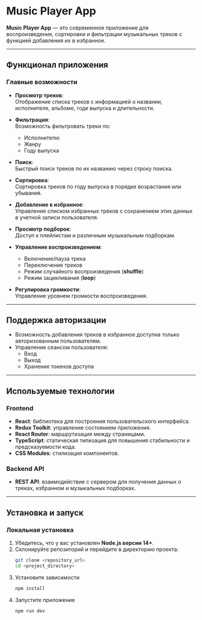 # **Music Player App**

**Music Player App** — это современное приложение для воспроизведения, сортировки и фильтрации музыкальных треков с функцией добавления их в избранное.

---

## **Функционал приложения**

### **Главные возможности**
- **Просмотр треков**:  
  Отображение списка треков с информацией о названии, исполнителе, альбоме, годе выпуска и длительности.
  
- **Фильтрация**:  
  Возможность фильтровать треки по:
  - Исполнителю
  - Жанру
  - Году выпуска
  
- **Поиск**:  
  Быстрый поиск треков по их названию через строку поиска.

- **Сортировка**:  
  Сортировка треков по году выпуска в порядке возрастания или убывания.

- **Добавление в избранное**:  
  Управление списком избранных треков с сохранением этих данных в учетной записи пользователя.

- **Просмотр подборок**:  
  Доступ к плейлистам и различным музыкальным подборкам.

- **Управление воспроизведением**:  
  - Включение/пауза трека  
  - Переключение треков  
  - Режим случайного воспроизведения (**shuffle**)  
  - Режим зацикливания (**loop**)

- **Регулировка громкости**:  
  Управление уровнем громкости воспроизведения.

---

## **Поддержка авторизации**

- Возможность добавления треков в избранное доступна только авторизованным пользователям.
- Управление сеансом пользователя:
  - Вход
  - Выход
  - Хранение токенов доступа

---

## **Используемые технологии**

### **Frontend**
- **React**: библиотека для построения пользовательского интерфейса.
- **Redux Toolkit**: управление состоянием приложения.
- **React Router**: маршрутизация между страницами.
- **TypeScript**: статическая типизация для повышения стабильности и предсказуемости кода.
- **CSS Modules**: стилизация компонентов.

### **Backend API**
- **REST API**: взаимодействие с сервером для получения данных о треках, избранном и музыкальных подборках.

---

## **Установка и запуск**

### **Локальная установка**
1. Убедитесь, что у вас установлен **Node.js версии 14+**.
2. Склонируйте репозиторий и перейдите в директорию проекта:
   ```bash
   git clone <repository_url>
   cd <project_directory>
3. Установите зависимости
     ```bash
   npm install
4. Запустите приложение
     ```bash
   npm run dev

    
